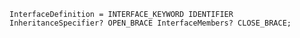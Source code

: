 <!-- This file is generated automatically by infrastructure scripts. Please don't edit by hand. -->

```{ .ebnf .slang-ebnf #InterfaceDefinition }
InterfaceDefinition = INTERFACE_KEYWORD IDENTIFIER InheritanceSpecifier? OPEN_BRACE InterfaceMembers? CLOSE_BRACE;
```
